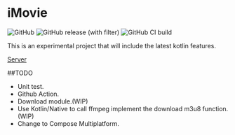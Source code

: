 # iMovie
![GitHub](https://img.shields.io/github/license/chunjinchen/iMovie) ![GitHub release (with filter)](https://img.shields.io/github/v/release/chunjinchen/iMovie) ![GitHub CI build](https://img.shields.io/github/actions/workflow/status/chunjinchen/iMovie/release.yml)

This is an experimental project that will include the latest kotlin features.

[Server](https://github.com/jinzhongjia/movie-getter)

##TODO
- Unit test.
- Github Action.
- Download module.(WIP)
- Use Kotlin/Native to call ffmpeg implement the download m3u8 function.(WIP)
- Change to Compose Multiplatform.

